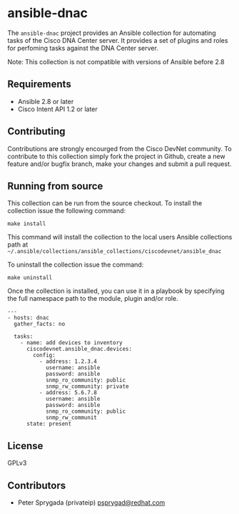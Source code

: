# ansible-dnac

The `ansible-dnac` project provides an Ansible collection for automating tasks
of the Cisco DNA Center server.  It provides a set of plugins and roles for
perfoming tasks against the DNA Center server.

Note: This collection is not compatible with versions of Ansible before 2.8


## Requirements

* Ansible 2.8 or later
* Cisco Intent API 1.2 or later


## Contributing

Contributions are strongly encourged from the Cisco DevNet community.  To 
contribute to this collection simply fork the project in Github, create a new
feature and/or bugfix branch, make your changes and submit a pull request.


## Running from source

This collection can be run from the source checkout.  To install the 
collection issue the following command:

```make install```

This command will install the collection to the local users Ansible collections
path at ```~/.ansible/collections/ansible_collections/ciscodevnet/ansible_dnac```

To uninstall the collection issue the command:

```make uninstall```

Once the collection is installed, you can use it in a playbook by specifying 
the full namespace path to the module, plugin and/or role. 

```
---
- hosts: dnac
  gather_facts: no

  tasks:
    - name: add devices to inventory
      ciscodevnet.ansible_dnac.devices:
        config:
          - address: 1.2.3.4
            username: ansible
            password: ansible
            snmp_ro_community: public
            snmp_rw_community: private
          - address: 5.6.7.8
            username: ansible
            password: ansible
            snmp_ro_community: public
            snmp_rw_communit
      state: present
```


## License

GPLv3


## Contributors

* Peter Sprygada (privateip) <psprygad@redhat.com>
